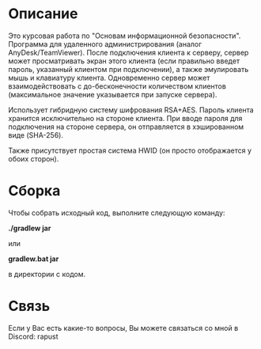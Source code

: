 # Описание
Это курсовая работа по "Основам информационной безопасности".
Программа для удаленного администрирования (аналог AnyDesk/TeamViewer).
После подключения клиента к серверу, сервер может просматривать экран этого клиента (если правильно введет пароль, указанный клиентом при подключении), а также эмулировать мышь и клавиатуру клиента. Одновременно сервер может взаимодействовать с до-бесконечности количеством клиентов (максимальное значение указывается при запуске сервера).

Использует гибридную систему шифрования RSA+AES. Пароль клиента хранится исключительно на стороне клиента. При вводе пароля для подключения на стороне сервера, он отправляется в хэшированном виде (SHA-256).

Также присутствует простая система HWID (он просто отображается у обоих сторон).

# Сборка
Чтобы собрать исходный код, выполните следующую команду:

**./gradlew jar**

или

**gradlew.bat jar**

в директории с кодом.

# Связь
Если у Вас есть какие-то вопросы, Вы можете связаться со мной в Discord: rapust
